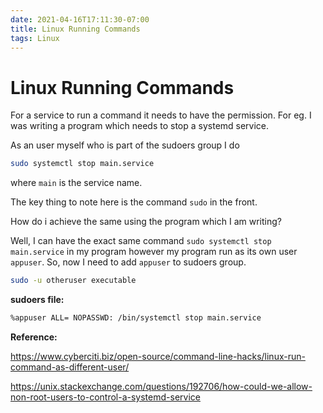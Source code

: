 ```yaml
---
date: 2021-04-16T17:11:30-07:00
title: Linux Running Commands
tags: Linux
---
```


# Linux Running Commands

For a service to run a command it needs to have the permission. For eg. I was writing a program which needs to stop a systemd service. 

As an user myself who is part of the sudoers group I do

```bash
sudo systemctl stop main.service
```

where `main` is the service name. 

The key thing to note here is the command `sudo` in the front. 

How do i achieve the same using the program which I am writing?

Well, I can have the exact same command `sudo systemctl stop main.service` in my program however my program run as its own user `appuser`. So, now I need to add  `appuser` to sudoers group.

```bash
sudo -u otheruser executable
```

**sudoers file:**

```bash
%appuser ALL= NOPASSWD: /bin/systemctl stop main.service
```

**Reference:**

https://www.cyberciti.biz/open-source/command-line-hacks/linux-run-command-as-different-user/

https://unix.stackexchange.com/questions/192706/how-could-we-allow-non-root-users-to-control-a-systemd-service

